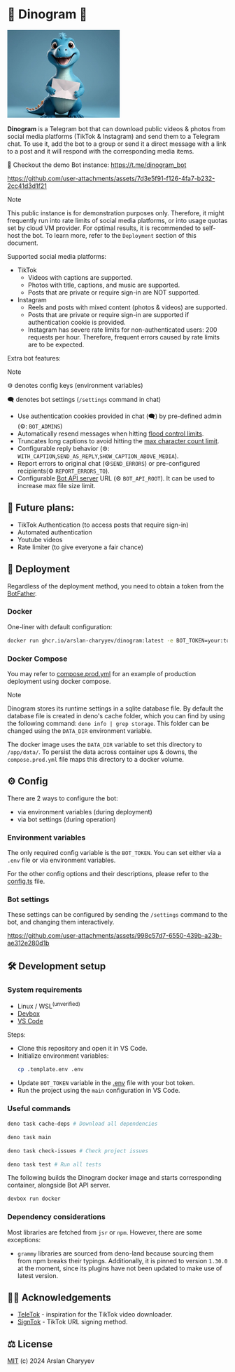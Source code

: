 # 🦕 Dinogram 📨

<div><img src="./assets/img/logo.jpg" height=200/></div>

**Dinogram** is a Telegram bot that can download public videos & photos from
social media platforms (TikTok & Instagram) and send them to a Telegram chat. To
use it, add the bot to a group or send it a direct message with a link to a post
and it will respond with the corresponding media items.

🎁 Checkout the demo Bot instance: https://t.me/dinogram_bot

https://github.com/user-attachments/assets/7d3e5f91-f126-4fa7-b232-2cc41d3d1f21

> [!NOTE]
> This public instance is for demonstration purposes only. Therefore, it might
> frequently run into rate limits of social media platforms, or into usage
> quotas set by cloud VM provider. For optimal results, it is recommended to
> self-host the bot. To learn more, refer to the `Deployment` section of this
> document.

Supported social media platforms:

- TikTok
  - Videos with captions are supported.
  - Photos with title, captions, and music are supported.
  - Posts that are private or require sign-in are NOT supported.
- Instagram
  - Reels and posts with mixed content (photos & videos) are supported.
  - Posts that are private or require sign-in are supported if authentication
    cookie is provided.
  - Instagram has severe rate limits for non-authenticated users: 200 requests
    per hour. Therefore, frequent errors caused by rate limits are to be
    expected.

Extra bot features:

> [!NOTE]
> ⚙️ denotes config keys (environment variables)
>
> 🗨️ denotes bot settings (`/settings` command in chat)

- Use authentication cookies provided in chat (🗨️) by pre-defined admin (⚙️:
  `BOT_ADMINS`)
- Automatically resend messages when hitting
  [flood control limits](https://grammy.dev/advanced/flood).
- Truncates long captions to avoid hitting the
  [max character count limit](https://limits.tginfo.me/en).
- Configurable reply behavior (⚙️:
  `WITH_CAPTION`,`SEND_AS_REPLY`,`SHOW_CAPTION_ABOVE_MEDIA`).
- Report errors to original chat (⚙️`SEND_ERRORS`) or pre-configured
  recipients(⚙️ `REPORT_ERRORS_TO`).
- Configurable
  [Bot API server](https://core.telegram.org/bots/api#using-a-local-bot-api-server)
  URL (⚙️ `BOT_API_ROOT`). It can be used to increase max file size limit.

## 🔮 Future plans:

- TikTok Authentication (to access posts that require sign-in)
- Automated authentication
- Youtube videos
- Rate limiter (to give everyone a fair chance)

## 🚀 Deployment

Regardless of the deployment method, you need to obtain a token from the
[BotFather](https://telegram.me/BotFather).

### Docker

One-liner with default configuration:

```sh
docker run ghcr.io/arslan-charyyev/dinogram:latest -e BOT_TOKEN=your:token
```

### Docker Compose

You may refer to [compose.prod.yml](./compose.prod.yml) for an example of
production deployment using docker compose.

> [!NOTE]
> Dinogram stores its runtime settings in a sqlite database file. By default the
> database file is created in deno's cache folder, which you can find by using
> the following command: `deno info | grep storage`. This folder can be changed
> using the `DATA_DIR` environment variable.
>
> The docker image uses the `DATA_DIR` variable to set this directory to
> `/app/data/`. To persist the data across container ups & downs, the
> `compose.prod.yml` file maps this directory to a docker volume.

## ⚙️ Config

There are 2 ways to configure the bot:

- via environment variables (during deployment)
- via bot settings (during operation)

### Environment variables

The only required config variable is the `BOT_TOKEN`. You can set either via a
`.env` file or via environment variables.

For the other config options and their descriptions, please refer to the
[config.ts](src/core/config.ts) file.

### Bot settings

These settings can be configured by sending the `/settings` command to the bot,
and changing them interactively.

https://github.com/user-attachments/assets/998c57d7-6550-439b-a23b-ae312e280d1b

## 🛠️ Development setup

### System requirements

- Linux / WSL<sup>(unverified)</sup>
- [Devbox](https://www.jetify.com/devbox/docs/quickstart/)
- [VS Code](https://code.visualstudio.com/)

Steps:

- Clone this repository and open it in VS Code.
- Initialize environment variables:
  ```sh
  cp .template.env .env
  ```
- Update `BOT_TOKEN` variable in the [.env](.env) file with your bot token.
- Run the project using the `main` configuration in VS Code.

### Useful commands

```sh
deno task cache-deps # Download all dependencies
```

```sh
deno task main
```

```sh
deno task check-issues # Check project issues
```

```sh
deno task test # Run all tests
```

The following builds the Dinogram docker image and starts corresponding
container, alongside Bot API server.

```sh
devbox run docker
```

### Dependency considerations

Most libraries are fetched from `jsr` or `npm`. However, there are some
exceptions:

- `grammy` libraries are sourced from deno-land because sourcing them from npm
  breaks their typings. Additionally, it is pinned to version `1.30.0` at the
  moment, since its plugins have not been updated to make use of latest version.

## 🙏🏻 Acknowledgements

- [TeleTok](https://github.com/captaincolonelfox/TeleTok) - inspiration for the
  TikTok video downloader.
- [SignTok](https://github.com/pablouser1/SignTok) - TikTok URL signing method.

## ⚖️ License

[MIT](./LICENSE) (c) 2024 Arslan Charyyev
